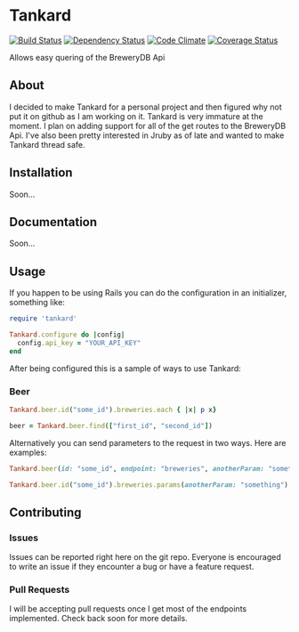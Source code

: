# Tankard
[![Build Status](https://travis-ci.org/matthewshafer/tankard.png?branch=master)](https://travis-ci.org/matthewshafer/tankard)
[![Dependency Status](https://gemnasium.com/matthewshafer/tankard.png)](https://gemnasium.com/matthewshafer/tankard)
[![Code Climate](https://codeclimate.com/github/matthewshafer/tankard.png)](https://codeclimate.com/github/matthewshafer/tankard)
[![Coverage Status](https://coveralls.io/repos/matthewshafer/tankard/badge.png?branch=master)](https://coveralls.io/r/matthewshafer/tankard)

Allows easy quering of the BreweryDB Api

## About

I decided to make Tankard for a personal project and then figured why not put it on github as I am working on it.
Tankard is very immature at the moment.  I plan on adding support for all of the get routes to the BreweryDB Api.
I've also been pretty interested in Jruby as of late and wanted to make Tankard thread safe.

## Installation

Soon...

## Documentation

Soon...

## Usage

If you happen to be using Rails you can do the configuration in an initializer, something like:

```ruby
require 'tankard'

Tankard.configure do |config|
  config.api_key = "YOUR_API_KEY"
end
```

After being configured this is a sample of ways to use Tankard:

### Beer

```ruby
Tankard.beer.id("some_id").breweries.each { |x| p x}

beer = Tankard.beer.find(["first_id", "second_id"])
```

Alternatively you can send parameters to the request in two ways.  Here are examples:

```ruby
Tankard.beer(id: "some_id", endpoint: "breweries", anotherParam: "something").each { |x| p x }

Tankard.beer.id("some_id").breweries.params(anotherParam: "something").each { |x| p x }
```

## Contributing

### Issues

Issues can be reported right here on the git repo.
Everyone is encouraged to write an issue if they encounter a bug or have a feature request.

### Pull Requests

I will be accepting pull requests once I get most of the endpoints implemented.
Check back soon for more details.